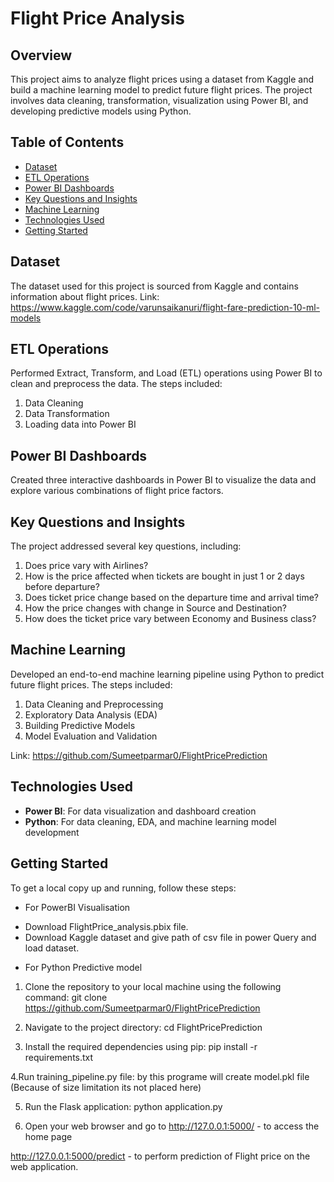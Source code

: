 # Flight Price Analysis

## Overview

This project aims to analyze flight prices using a dataset from Kaggle and build a machine learning model to predict future flight prices. The project involves data cleaning, transformation, visualization using Power BI, and developing predictive models using Python.

## Table of Contents
- [Dataset](##dataset)
- [ETL Operations](#etl-operations)
- [Power BI Dashboards](#power-bi-dashboards)
- [Key Questions and Insights](#key-questions-and-insights)
- [Machine Learning](#machine-learning)
- [Technologies Used](#technologies-used)
- [Getting Started](#getting-started)

## Dataset
The dataset used for this project is sourced from Kaggle and contains information about flight prices.
Link: https://www.kaggle.com/code/varunsaikanuri/flight-fare-prediction-10-ml-models

## ETL Operations
Performed Extract, Transform, and Load (ETL) operations using Power BI to clean and preprocess the data. The steps included:
1. Data Cleaning
2. Data Transformation
3. Loading data into Power BI

## Power BI Dashboards
Created three interactive dashboards in Power BI to visualize the data and explore various combinations of flight price factors. 

## Key Questions and Insights
The project addressed several key questions, including:
1. Does price vary with Airlines?
2. How is the price affected when tickets are bought in just 1 or 2 days before departure?
3. Does ticket price change based on the departure time and arrival time?
4. How the price changes with change in Source and Destination?
5. How does the ticket price vary between Economy and Business class?

## Machine Learning
Developed an end-to-end machine learning pipeline using Python to predict future flight prices. The steps included:
1. Data Cleaning and Preprocessing
2. Exploratory Data Analysis (EDA)
3. Building Predictive Models
4. Model Evaluation and Validation

Link: https://github.com/Sumeetparmar0/FlightPricePrediction

## Technologies Used
- **Power BI**: For data visualization and dashboard creation
- **Python**: For data cleaning, EDA, and machine learning model development

## Getting Started
To get a local copy up and running, follow these steps:
* For PowerBI Visualisation
- Download FlightPrice_analysis.pbix file.
- Download Kaggle dataset and give path of csv file in power Query and load dataset.

* For Python Predictive model
1. Clone the repository to your local machine using the following command:
git clone https://github.com/Sumeetparmar0/FlightPricePrediction

2. Navigate to the project directory:
cd FlightPricePrediction

3. Install the required dependencies using pip:
pip install -r requirements.txt

4.Run training_pipeline.py file:
by this programe will create model.pkl file (Because of size limitation its not placed here)

5. Run the Flask application:
python application.py

6. Open your web browser and go to
http://127.0.0.1:5000/ - to access the home page

http://127.0.0.1:5000/predict - to perform prediction of Flight price on the web application.

